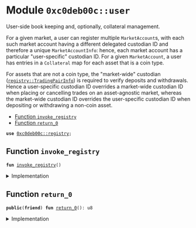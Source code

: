 
<a name="0xc0deb00c_user"></a>

# Module `0xc0deb00c::user`

User-side book keeping and, optionally, collateral management.

For a given market, a user can register multiple <code>MarketAccount</code>s,
with each such market account having a different delegated custodian
ID and therefore a unique <code>MarketAccountInfo</code>: hence, each market
account has a particular "user-specific" custodian ID. For a given
<code>MarketAccount</code>, a user has entries in a <code>Collateral</code> map for each
asset that is a coin type.

For assets that are not a coin type, the "market-wide" custodian
(<code><a href="registry.md#0xc0deb00c_registry_TradingPairInfo">registry::TradingPairInfo</a></code>) is required to verify
deposits and withdrawals. Hence a user-specific custodian ID
overrides a market-wide custodian ID when placing or cancelling
trades on an asset-agnostic market, whereas the market-wide
custodian ID overrides the user-specific custodian ID when
depositing or withdrawing a non-coin asset.


-  [Function `invoke_registry`](#0xc0deb00c_user_invoke_registry)
-  [Function `return_0`](#0xc0deb00c_user_return_0)


<pre><code><b>use</b> <a href="registry.md#0xc0deb00c_registry">0xc0deb00c::registry</a>;
</code></pre>



<a name="0xc0deb00c_user_invoke_registry"></a>

## Function `invoke_registry`



<pre><code><b>fun</b> <a href="user.md#0xc0deb00c_user_invoke_registry">invoke_registry</a>()
</code></pre>



<details>
<summary>Implementation</summary>


<pre><code><b>fun</b> <a href="user.md#0xc0deb00c_user_invoke_registry">invoke_registry</a>() {<a href="registry.md#0xc0deb00c_registry_n_markets">registry::n_markets</a>();}
</code></pre>



</details>

<a name="0xc0deb00c_user_return_0"></a>

## Function `return_0`



<pre><code><b>public</b>(<b>friend</b>) <b>fun</b> <a href="user.md#0xc0deb00c_user_return_0">return_0</a>(): u8
</code></pre>



<details>
<summary>Implementation</summary>


<pre><code><b>public</b>(<b>friend</b>) <b>fun</b> <a href="user.md#0xc0deb00c_user_return_0">return_0</a>(): u8 {0}
</code></pre>



</details>
